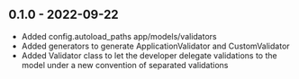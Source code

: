 ## 0.1.0 - 2022-09-22
- Added config.autoload_paths app/models/validators
- Added generators to generate ApplicationValidator and CustomValidator
- Added Validator class to let the developer delegate validations to the model under a new convention of separated validations